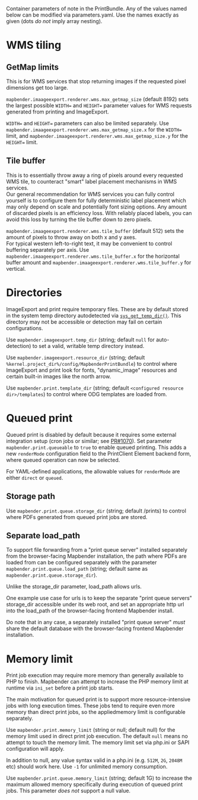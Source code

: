 Container parameters of note in the PrintBundle. Any of the values named below can be modified
via parameters.yaml. Use the names exactly as given (dots _do_ _not_ imply array nesting).
# WMS tiling
## GetMap limits
This is for WMS services that stop returning images if the requested pixel dimensions get too large.

`mapbender.imaageexport.renderer.wms.max_getmap_size` (default 8192) sets the largest possible `WIDTH=`
and `HEIGHT=` parameter values for WMS requests generated from printing and ImageExport.

`WIDTH=` and `HEIGHT=` parameters can also be limited separately. Use `mapbender.imaageexport.renderer.wms.max_getmap_size.x`
for the `WIDTH=` limit, and `mapbender.imaageexport.renderer.wms.max_getmap_size.y` for the `HEIGHT=` limit.  

## Tile buffer
This is to essentially throw away a ring of pixels around every requested WMS tile, to counteract
"smart" label placement mechanisms in WMS services.  
Our general recommendation for WMS services you can fully control yourself is to configure them
for fully deterministic label placement which may only depend on scale and potentially font sizing
options. Any amount of discarded pixels is an efficiency loss. With reliably placed labels, you
can avoid this loss by turning the tile buffer down to zero pixels.

`mapbender.imaageexport.renderer.wms.tile_buffer` (default 512) sets the amount of pixels to throw
away on both x and y axes.  
For typical western left-to-right text, it may be convenient to control buffering separately per
axis. Use `mapbender.imaageexport.renderer.wms.tile_buffer.x` for the horizontal buffer amount and
`mapbender.imaageexport.renderer.wms.tile_buffer.y` for vertical.

# Directories
ImageExport and print require temporary files. These are by default stored in the system temp directory
autodetected via [`sys_get_temp_dir()`](https://www.php.net/manual/en/function.sys-get-temp-dir.php).
This directory may not be accessible or detection may fail on certain configurations.

Use `mapbender.imageexport.temp_dir` (string; default `null` for auto-detection) to set a valid,
writable temp directory instead.

Use `mapbender.imageexport.resource_dir` (string; default `%kernel.project_dir%/config/MapbenderPrintBundle`)
to control where ImageExport and print look for fonts, "dynamic_image" resources and certain built-in
images like the north arrow.

Use `mapbender.print.template_dir` (string; default `<configured resource dir>/templates`) to control where
ODG templates are loaded from.

# Queued print
Queued print is disabled by default because it requires some external integration setup (cron jobs
or similar; see [PR#1070](https://github.com/mapbender/mapbender/pull/1070)).
Set parameter `mapbender.print.queueable` to `true` to enable queued printing.
This adds a new `renderMode` configuration field to the PrintClient Element backend form, where queued
operation can now be selected.

For YAML-defined applications, the allowable values for `renderMode` are either `direct` or `queued`.

## Storage path
Use `mapbender.print.queue.storage_dir` (string; default <webroot>/prints) to control where
PDFs generated from queued print jobs are stored.

## Separate load_path
To support file forwarding from a "print queue server" installed separately from the browser-facing Mapbender
installation, the path where PDFs are loaded from can be configured separately with the parameter
`mapbender.print.queue.load_path` (string; default same as `mapbender.print.queue.storage_dir`).

Unlike the storage_dir parameter, load_path allows urls.

One example use case for urls is to keep the separate "print queue servers" storage_dir accessible under its
web root, and set an appropriate http url into the load_path of the browser-facing frontend
Mapbender install.

Do note that in any case, a separately installed "print queue server" _must_ share the default
database with the browser-facing frontend Mapbender installation.

# Memory limit
Print job execution may require more memory than generally available to PHP to
finish. Mapbender can attempt to increase the PHP memory limit at runtime via
`ini_set` before a print job starts.

The main motivation for queued print is to support more resource-intensive jobs with
long execution times. These jobs tend to require even more memory than direct print
jobs, so the appliedmemory limit is configurable separately.

Use `mapbender.print.memory_limit` (string or null; default null) for the memory limit
used in direct print job execution. The default `null` means no attempt to touch the memory
limit. The memory limit set via php.ini or SAPI configuration will apply.

In addition to null, any value syntax valid in a php.ini (e.g. `512M`, `2G`, `2048M` etc) should work here.
Use `-1` for unlimited memory consumption.

Use `mapbender.print.queue.memory_limit` (string; default 1G) to increase the maximum allowed memory
specifically during execution of queued print jobs. This parameter _does_ _not_
support a null value.
